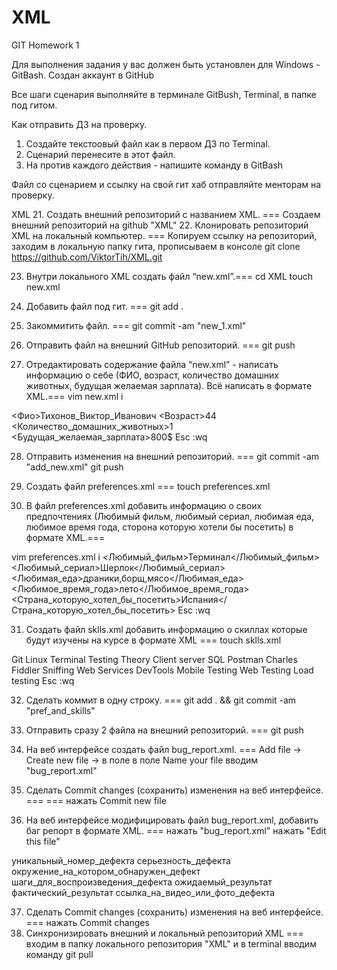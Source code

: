 # XML
GIT Homework 1

Для выполнения задания у вас должен быть установлен для Windows - GitBash.
Создан аккаунт в GitHub

Все шаги сценария выполняйте в терминале GitBush, Terminal, в папке под гитом.

Как отправить ДЗ на проверку.
 1. Создайте текстоовый файл как в первом ДЗ по Terminal.
 2. Сценарий перенесите в этот файл.
 3. На против каждого действия - напишите команду в GitBash

Файл со сценарием и ссылку на свой гит хаб отправляйте менторам на проверку.

XML
 21. Создать внешний репозиторий c названием XML. === Создаем внешний репозиторий на github "XML"
 22. Клонировать репозиторий XML на локальный компьютер. === Копируем ссылку на репозиторий, заходим в локальную папку гита, прописываем в консоле
 git clone https://github.com/ViktorTih/XML.git

 23. Внутри локального XML создать файл “new.xml”.=== 
 cd XML
 touch new.xml

 24. Добавить файл под гит. === git add .

 25. Закоммитить файл. === git commit -am "new_1.xml"

 26. Отправить файл на внешний GitHub репозиторий. === git push

 27. Отредактировать содержание файла “new.xml” - написать информацию о себе (ФИО, возраст, количество домашних животных, будущая желаемая зарплата). Всё написать в формате XML.===
vim new.xml
 i
  <root>
        <Фио>Тихонов_Виктор_Иванович</Фио>
        <Возраст>44</Возраст>
        <Количество_домашних_животных>1</Количество_домашних_животных>
        <Будущая_желаемая_зарплата>800$</Будущая_желаемая_зарплата>
  </root>
 Esc :wq


 28. Отправить изменения на внешний репозиторий. ===
  git commit -am "add_new.xml"
  git push

 29. Создать файл preferences.xml === touch preferences.xml
 30. В файл preferences.xml добавить информацию о своих предпочтениях (Любимый фильм, любимый сериал, любимая еда, любимое время года, сторона которую хотели бы посетить) в формате XML.===

  vim preferences.xml
  i
  <root>
         <Любимый_фильм>Терминал</Любимый_фильм>
         <Любимый_сериал>Шерлок</Любимый_сериал>
         <Любимая_еда>драники,борщ,мясо</Любимая_еда>
         <Любимое_время_года>лето</Любимое_время_года>
         <Страна_которую_хотел_бы_посетить>Испания</Страна_которую_хотел_бы_посетить>
   </root>
Esc :wq

 31. Создать файл sklls.xml добавить информацию о скиллах которые будут изучены на курсе в формате XML === 
   touch sklls.xml
   <root>
         <terminal>Git Linux Terminal<terminal>
         <theory>Testing Theory</theory>
         <server>Client server</server>
         <sql>SQL</sql>
         <api>Postman</api>
         <traf>Charles Fiddler Sniffing<traf>
         <web>Web Services</web>
         <DevTools>DevTools</DevTools>
         <mobile>Mobile Testing</mobile>
         <webTesting>Web Testing</webTesting>
         <load>Load testing</load>
   </root>
  Esc :wq
    
 32. Сделать коммит в одну строку. ===
  git add . && git commit -am "pref_and_skills"
  

 33. Отправить сразу 2 файла на внешний репозиторий. === git push
 34. На веб интерфейсе создать файл bug_report.xml. ===
 Add file -> Create new file -> в поле в поле Name your file вводим "bug_report.xml"

 35. Сделать Commit changes (сохранить) изменения на веб интерфейсе. === === нажать Commit new file
 36. На веб интерфейсе модифицировать файл bug_report.xml, добавить баг репорт в формате XML. ===
    нажать "bug_report.xml" 
    нажать "Edit this file"
  <root>
        <id>уникальный_номер_дефекта</id>
        <severity>серьезность_дефекта</severity>
        <Environment>окружение_на_котором_обнаружен_дефект</Environment>
        <Title>что?где?когда?</Title>
        <Steps>шаги_для_воспроизведения_дефекта</Steps>
        <Expected_Result>ожидаемый_результат</Expected_Result>
        <Actual_Result>фактический_результат</Actual_Result>
        <Attachment>ссылка_на_видео_или_фото_дефекта</Attachment>
  </root>

 37. Сделать Commit changes (сохранить) изменения на веб интерфейсе. === нажать Commit changes
 38. Синхронизировать внешний и локальный репозиторий XML ===
входим в папку локального репозитория "XML"  и в terminal вводим команду git pull 
